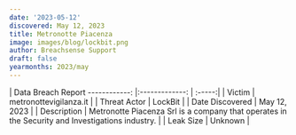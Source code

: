 ```yaml
---
date: '2023-05-12'
discovered: May 12, 2023
title: Metronotte Piacenza
image: images/blog/lockbit.png
author: Breachsense Support
draft: false
yearmonths: 2023/may
---
```



| Data Breach Report
------------:     |:-------------:    | :-----:|
| Victim      | metronottevigilanza.it      | 
| Threat Actor      | LockBit      | 
| Date Discovered      | May 12, 2023      | 
| Description      | Metronotte Piacenza Srl is a company that operates in the Security and Investigations industry.      | 
| Leak Size      | Unknown      | 

